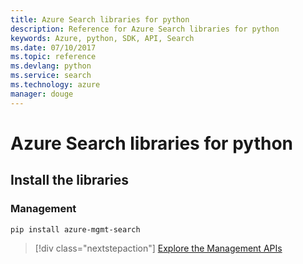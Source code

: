 ```yaml
---
title: Azure Search libraries for python
description: Reference for Azure Search libraries for python
keywords: Azure, python, SDK, API, Search
ms.date: 07/10/2017
ms.topic: reference
ms.devlang: python
ms.service: search
ms.technology: azure
manager: douge
---
```

# Azure Search libraries for python

## Install the libraries


### Management

```bash
pip install azure-mgmt-search
```
> [!div class="nextstepaction"]
>  [Explore the Management APIs](/python/api/overview/azure/mgmt-search-readme)

